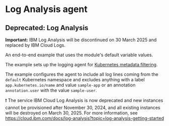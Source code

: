 # Log Analysis agent

## Deprecated: Log Analysis

**Important:** IBM Log Analysis will be discontinued on 30 March 2025 and replaced by IBM Cloud Logs.

An end-to-end example that uses the module's default variable values.

The example sets up the logging agent for [Kubernetes metadata filtering](https://github.com/logdna/logdna-agent-v2/blob/3.8/docs/KUBERNETES.md#configuration-for-kubernetes-metadata-filtering).

The example configures the agent to include all log lines coming from the `default` Kubernetes namespace and excludes anything with a label `app.kubernetes.io/name` and value `sample-app` or an annotation `annotation.user` with the value `sample-user`.

:exclamation: The service IBM Cloud Log Analysis is now deprecated and new instances cannot be provisioned after November 30, 2024, and all existing instances will be destroyed on March 30, 2025. For more information, see https://cloud.ibm.com/docs/log-analysis?topic=log-analysis-getting-started
